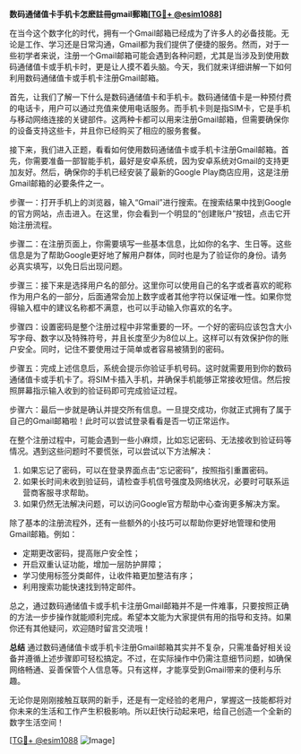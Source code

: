 **数码通储值卡手机卡怎麽註冊gmail郵箱[[TG💪+ @esim1088](https://t.me/s/esim1088)]**

在当今这个数字化的时代，拥有一个Gmail邮箱已经成为了许多人的必备技能。无论是工作、学习还是日常沟通，Gmail都为我们提供了便捷的服务。然而，对于一些初学者来说，注册一个Gmail邮箱可能会遇到各种问题，尤其是当涉及到使用数码通储值卡或手机卡时，更是让人摸不着头脑。今天，我们就来详细讲解一下如何利用数码通储值卡或手机卡注册Gmail邮箱。

首先，让我们了解一下什么是数码通储值卡和手机卡。数码通储值卡是一种预付费的电话卡，用户可以通过充值来使用电话服务。而手机卡则是指SIM卡，它是手机与移动网络连接的关键部件。这两种卡都可以用来注册Gmail邮箱，但需要确保你的设备支持这些卡，并且你已经购买了相应的服务套餐。

接下来，我们进入正题，看看如何使用数码通储值卡或手机卡注册Gmail邮箱。首先，你需要准备一部智能手机，最好是安卓系统，因为安卓系统对Gmail的支持更加友好。然后，确保你的手机已经安装了最新的Google Play商店应用，这是注册Gmail邮箱的必要条件之一。

步骤一：打开手机上的浏览器，输入“Gmail”进行搜索。在搜索结果中找到Google的官方网站，点击进入。在这里，你会看到一个明显的“创建账户”按钮，点击它开始注册流程。

步骤二：在注册页面上，你需要填写一些基本信息，比如你的名字、生日等。这些信息是为了帮助Google更好地了解用户群体，同时也是为了验证你的身份。请务必真实填写，以免日后出现问题。

步骤三：接下来是选择用户名的部分。这里你可以使用自己的名字或者喜欢的昵称作为用户名的一部分，后面通常会加上数字或者其他字符以保证唯一性。如果你觉得输入框中的建议名称都不满意，也可以手动输入你喜欢的名字。

步骤四：设置密码是整个注册过程中非常重要的一环。一个好的密码应该包含大小写字母、数字以及特殊符号，并且长度至少为8位以上。这样可以有效保护你的账户安全。同时，记住不要使用过于简单或者容易被猜到的密码。

步骤五：完成上述信息后，系统会提示你验证手机号码。这时就需要用到你的数码通储值卡或手机卡了。将SIM卡插入手机，并确保手机能够正常接收短信。然后按照屏幕指示输入收到的验证码即可完成验证过程。

步骤六：最后一步就是确认并提交所有信息。一旦提交成功，你就正式拥有了属于自己的Gmail邮箱啦！此时可以尝试登录看看是否一切正常运作。

在整个注册过程中，可能会遇到一些小麻烦，比如忘记密码、无法接收到验证码等情况。遇到这些问题时不要慌张，可以尝试以下方法解决：

1. 如果忘记了密码，可以在登录界面点击“忘记密码”，按照指引重置密码。
2. 如果长时间未收到验证码，请检查手机信号强度及网络状况，必要时可联系运营商客服寻求帮助。
3. 如果仍然无法解决问题，可以访问Google官方帮助中心查询更多解决方案。

除了基本的注册流程外，还有一些额外的小技巧可以帮助你更好地管理和使用Gmail邮箱。例如：
- 定期更改密码，提高账户安全性；
- 开启双重认证功能，增加一层防护屏障；
- 学习使用标签分类邮件，让收件箱更加整洁有序；
- 利用搜索功能快速找到特定邮件。

总之，通过数码通储值卡或手机卡注册Gmail邮箱并不是一件难事，只要按照正确的方法一步步操作就能顺利完成。希望本文能为大家提供有用的指导和支持。如果你还有其他疑问，欢迎随时留言交流哦！

**总结**
通过数码通储值卡或手机卡注册Gmail邮箱其实并不复杂，只需准备好相关设备并遵循上述步骤即可轻松搞定。不过，在实际操作中仍需注意细节问题，如确保网络畅通、妥善保管个人信息等。只有这样，才能享受到Gmail带来的便利与乐趣。

无论你是刚刚接触互联网的新手，还是有一定经验的老用户，掌握这一技能都将对你未来的生活和工作产生积极影响。所以赶快行动起来吧，给自己创造一个全新的数字生活空间！

[[TG💪+ @esim1088](https://t.me/s/esim1088) ![Image](https://i.postimg.cc/4NQfJmqS/Snipaste-2025-05-13-00-14-12.png)]